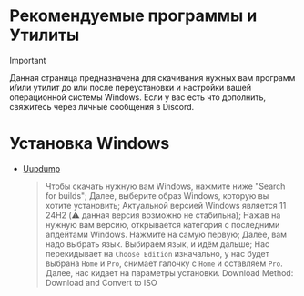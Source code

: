 # Рекомендуемые программы и Утилиты
> [!IMPORTANT]
> Данная страница предназначена для скачивания нужных вам программ и/или утилит до или после переустановки и настройки вашей операционной системы Windows. Если у вас есть что дополнить, свяжитесь через личные сообщения в Discord.

# Установка Windows
- [Uupdump](https://uupdump.net/)

  > Чтобы скачать нужную вам Windows, нажмите ниже "Search for builds";
  > Далее, выберите образ Windows, которую вы хотите установить;
  > Актуальной версией Windows является 11 24H2 (⚠️ данная версия возможно не стабильна);
  > Нажав на нужную вам версию, открывается категория с последними апдейтами Windows. Нажмите на самую первую;
  > Далее, вам надо выбрать язык. Выбираем язык, и идём дальше;
  > Нас перекидывает на `Choose Edition` изначально, у нас будет выбрана `Home` и `Pro`, снимает галочку с `Home` и оставляем `Pro`.
  > Далее, нас кидает на параметры установки. Download Method: Download and Convert to ISO 
